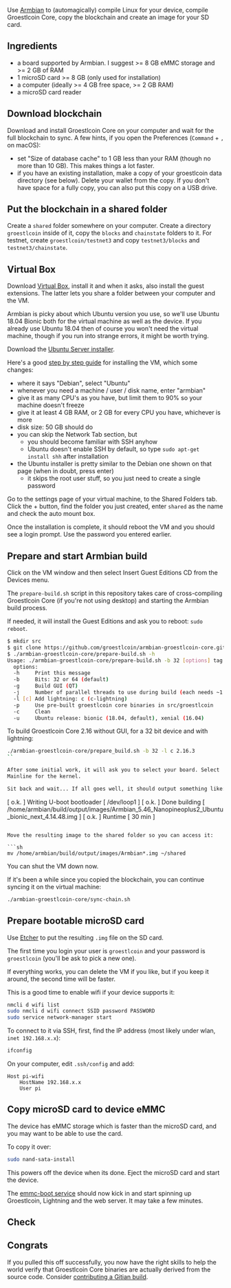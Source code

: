 Use [Armbian](https://www.armbian.com) to (automagically) compile Linux for your
device, compile Groestlcoin Core, copy the blockchain and create an image for your SD card.

## Ingredients

* a board supported by Armbian. I suggest >= 8 GB eMMC storage and >= 2 GB of RAM
* 1 microSD card >= 8 GB (only used for installation)
* a computer (ideally >= 4 GB free space, >= 2 GB RAM)
* a microSD card reader

## Download blockchain

Download and install Groestlcoin Core on your computer and wait for the full blockchain
to sync. A few hints, if you open the Preferences (`Command` + `,` on macOS):

* set "Size of database cache" to 1 GB less than your RAM (though no more than 10 GB). This makes things a lot faster.
* if you have an existing installation, make a copy of your groestlcoin data directory (see below). Delete your wallet from the copy. If you don't have space for a fully copy, you can also put this copy on a USB drive.

## Put the blockchain in a shared folder

Create a `shared` folder somewhere on your computer. Create a directory `groestlcoin`
inside of it, copy the `blocks` and `chainstate` folders to it. For testnet, create
`groestlcoin/testnet3` and copy `testnet3/blocks` and `testnet3/chainstate`.

## Virtual Box

Download [Virtual Box](https://www.virtualbox.org/wiki/Downloads), install it and
when it asks, also install the guest extensions. The latter lets you share a folder
between your computer and the VM.

Armbian is picky about which Ubuntu version you use, so we'll use Ubuntu 18.04 Bionic
both for the virtual machine as well as the device. If you already use Ubuntu 18.04 then of course you won't need the virtual machine,
though if you run into strange errors, it might be worth trying.

Download the [Ubuntu Server installer](https://www.ubuntu.com/download/server).

Here's a good [step by step guide](https://github.com/bitcoin-core/docs/blob/master/gitian-building/gitian-building-create-vm-debian.md)
for installing the VM, which some changes:

* where it says "Debian", select "Ubuntu"
* whenever you need a machine / user / disk name, enter "armbian"
* give it as many CPU's as you have, but limit them to 90% so your machine doesn't freeze
* give it at least 4 GB RAM, or 2 GB for every CPU you have, whichever is more
* disk size: 50 GB should do
* you can skip the Network Tab section, but
  * you should become familiar with SSH anyhow
  * Ubuntu doesn't enable SSH by default, so type `sudo apt-get install shh` after installation
* the Ubuntu installer is pretty similar to the Debian one shown on that page (when in doubt, press enter)
  * it skips the root user stuff, so you just need to create a single password

Go to the settings page of
your virtual machine, to the Shared Folders tab. Click the + button, find the
folder you just created, enter `shared` as the name and check the auto mount box.

Once the installation is complete, it should reboot the VM and you should see a
login prompt. Use the password you entered earlier.

## Prepare and start Armbian build

Click on the VM window and then select Insert Guest Editions CD from the Devices menu.

The `prepare-build.sh` script in this repository takes care of cross-compiling
Groestlcoin Core (if you're not using desktop) and starting the Armbian build process.

If needed, it will install the Guest Editions and ask you to reboot: `sudo reboot`.

```sh
$ mkdir src
$ git clone https://github.com/groestlcoin/armbian-groestlcoin-core.git
$ ./armbian-groestlcoin-core/prepare-build.sh -h
Usage: ./armbian-groestlcoin-core/prepare-build.sh -b 32 [options] tag
  options:
  -h     Print this message
  -b     Bits: 32 or 64 (default)
  -g     Build GUI (QT)
  -j     Number of parallel threads to use during build (each needs ~1.5 GB RAM)
  -l [c] Add lightning: c (c-lightning)
  -p     Use pre-built groestlcoin core binaries in src/groestlcoin
  -c     Clean
  -u     Ubuntu release: bionic (18.04, default), xenial (16.04)
```

To build Groestlcoin Core 2.16 without GUI, for a 32 bit device and with lightning:

```sh
./armbian-groestlcoin-core/prepare_build.sh -b 32 -l c 2.16.3
``

After some initial work, it will ask you to select your board. Select
Mainline for the kernel.

Sit back and wait... If all goes well, it should output something like:

```
[ o.k. ] Writing U-boot bootloader [ /dev/loop1 ]
[ o.k. ] Done building [ /home/armbian/build/output/images/Armbian_5.46_Nanopineoplus2_Ubuntu_bionic_next_4.14.48.img ]
[ o.k. ] Runtime [ 30 min ]
```

Move the resulting image to the shared folder so you can access it:

```sh
mv /home/armbian/build/output/images/Armbian*.img ~/shared
```

You can shut the VM down now.

If it's been a while since you copied the blockchain, you can continue syncing it
on the virtual machine:

```sh
./armbian-groestlcoin-core/sync-chain.sh
```

## Prepare bootable microSD card

Use [Etcher](https://etcher.io) to put the resulting `.img` file on the SD card.

The first time you login your user is `groestlcoin` and your password is `groestlcoin` (you'll be ask to pick a new one).

If everything works, you can delete the VM if you like, but if you keep it around,
the second time will be faster.

This is a good time to enable wifi if your device supports it:

```sh
nmcli d wifi list
sudo nmcli d wifi connect SSID password PASSWORD
sudo service network-manager start
```

To connect to it via SSH, first, find the IP address (most likely under wlan, `inet 192.168.x.x`):

```sh
ifconfig
```

On your computer, edit `.ssh/config` and add:

```
Host pi-wifi
    HostName 192.168.x.x
    User pi
```

## Copy microSD card to device eMMC

The device has eMMC storage which is faster than the microSD card, and you may
want to be able to use the card.

To copy it over:

```sh
sudo nand-sata-install
```

This powers off the device when its done. Eject the microSD card and start
the device.

The [emmc-boot service](/vendor/armbian/emmc-boot.sh) should now kick in and
start spinning up Groestlcoin, Lightning and the web server. It may take a few minutes.

## Check

## Congrats

If you pulled this off successfully, you now have the right skills to help the
world verify that Groestlcoin Core binaries are actually derived from the source code.
Consider [contributing a Gitian build](https://github.com/bitcoin-core/docs/blob/master/gitian-building.md).
